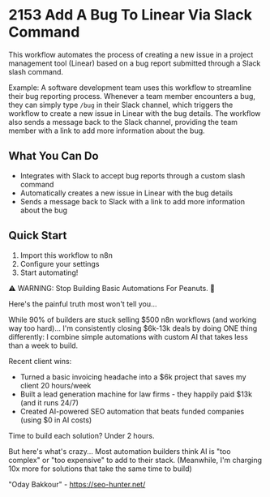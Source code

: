 # 2153 Add A Bug To Linear Via Slack Command

This workflow automates the process of creating a new issue in a project management tool (Linear) based on a bug report submitted through a Slack slash command.

Example: A software development team uses this workflow to streamline their bug reporting process. Whenever a team member encounters a bug, they can simply type `/bug` in their Slack channel, which triggers the workflow to create a new issue in Linear with the bug details. The workflow also sends a message back to the Slack channel, providing the team member with a link to add more information about the bug.

## What You Can Do
- Integrates with Slack to accept bug reports through a custom slash command
- Automatically creates a new issue in Linear with the bug details
- Sends a message back to Slack with a link to add more information about the bug

## Quick Start
1. Import this workflow to n8n
2. Configure your settings
3. Start automating!

⚠️ WARNING: Stop Building Basic Automations For Peanuts. 🚫

Here's the painful truth most won't tell you...

While 90% of builders are stuck selling $500 n8n workflows (and working way too hard)...
I'm consistently closing $6k-13k deals by doing ONE thing differently:
I combine simple automations with custom AI that takes less than a week to build.

Recent client wins:
* Turned a basic invoicing headache into a $6k project that saves my client 20 hours/week
* Built a lead generation machine for law firms - they happily paid $13k (and it runs 24/7)
* Created AI-powered SEO automation that beats funded companies (using $0 in AI costs)

Time to build each solution? Under 2 hours.

But here's what's crazy...
Most automation builders think AI is "too complex" or "too expensive" to add to their stack.
(Meanwhile, I'm charging 10x more for solutions that take the same time to build)

"Oday Bakkour" - https://seo-hunter.net/
